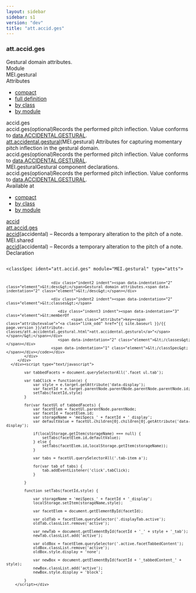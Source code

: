 ```yaml
---
layout: sidebar
sidebar: s1
version: "dev"
title: "att.accid.ges"
---
```

<div class="specPage">
   <div class="attClassSpec">
      <h3 id="att.accid.ges">att.accid.ges</h3>
      <div class="specs">
         <div class="desc">Gestural domain attributes.</div>
         <div class="facet module">
            <div class="label">Module</div>
            <div class="statement text">MEI.gestural</div>
         </div>
         <div class="facet attributes" id="attributes">
            <div class="label">Attributes</div>
            <div class="statement classes list">
               <ul class="tab">
                  <li class="tab-item"><a data-display="compact" id="attributes_compact_tab" href="#attributes" class="displayTab active">compact</a></li>
                  <li class="tab-item"><a data-display="full" id="attributes_full_tab" href="#attributes" class="displayTab">full definition</a></li>
                  <li class="tab-item"><a data-display="class" id="attributes_class_tab" href="#attributes" class="displayTab">by class</a></li>
                  <li class="tab-item"><a data-display="module" id="attributes_module_tab" href="#attributes" class="displayTab">by module</a></li>
               </ul>
               <div id="attributes_tabbedContent_compact" class="facetTabbedContent compact active"><span class="ident attribute" title="Records the performed pitch inflection.">accid.ges</span></div>
               <div id="attributes_tabbedContent_full" class="facetTabbedContent full">
                  <div class="attributeDef def" data-module="MEI.gestural"><span class="ident attribute" title="Records the performed pitch inflection.">accid.ges</span><span class="attributeUsage">(optional)</span><span class="attributeDesc desc">Records the performed pitch inflection.</span><span class="attributeValues">
                        Value conforms to <a class="link_odd_classSpec" href="{{ site.baseurl }}/{{ page.version }}/data-types/data.accidental.gestural.html">data.ACCIDENTAL.GESTURAL</a>.
                        </span></div>
               </div>
               <div id="attributes_tabbedContent_class" class="facetTabbedContent class">
                  <div class="classBox" title="att.accidental.gestural">
                     <div class="classHeading"><label class="classLabel"><a class="classLink" href="{{ site.baseurl }}/{{ page.version }}/attribute-classes/att.accidental.gestural.html">att.accidental.gestural</a></label><span class="classDesc">(MEI.gestural) Attributes for capturing momentary pitch inflection in the gestural
                           domain.</span></div>
                     <div class="classContent">
                        <div class="attributeDef def" data-module="MEI.gestural"><span class="ident attribute" title="Records the performed pitch inflection.">accid.ges</span><span class="attributeUsage">(optional)</span><span class="attributeDesc desc">Records the performed pitch inflection.</span><span class="attributeValues">
                              Value conforms to <a class="link_odd_classSpec" href="{{ site.baseurl }}/{{ page.version }}/data-types/data.accidental.gestural.html">data.ACCIDENTAL.GESTURAL</a>.
                              </span></div>
                     </div>
                  </div>
               </div>
               <div id="attributes_tabbedContent_module" class="facetTabbedContent module">
                  <div class="classBox" title="MEI.gestural">
                     <div class="classHeading"><label class="classLabel">MEI.gestural</label><span class="classDesc">Gestural component declarations.</span></div>
                     <div class="classContent">
                        <div class="attributeDef def" data-module="MEI.gestural"><span class="ident attribute" title="Records the performed pitch inflection.">accid.ges</span><span class="attributeUsage">(optional)</span><span class="attributeDesc desc">Records the performed pitch inflection.</span><span class="attributeValues">
                              Value conforms to <a class="link_odd_classSpec" href="{{ site.baseurl }}/{{ page.version }}/data-types/data.accidental.gestural.html">data.ACCIDENTAL.GESTURAL</a>.
                              </span></div>
                     </div>
                  </div>
               </div>
            </div>
         </div>
         <div class="facet availableAt" id="availableAt">
            <div class="label">Available at</div>
            <div class="statement classes list">
               <ul class="tab">
                  <li class="tab-item"><a data-display="compact" id="availableAt_compact_tab" href="#availableAt" class="displayTab active">compact</a></li>
                  <li class="tab-item"><a data-display="class" id="availableAt_class_tab" href="#availableAt" class="displayTab">by class</a></li>
                  <li class="tab-item"><a data-display="module" id="availableAt_module_tab" href="#availableAt" class="displayTab">by module</a></li>
               </ul>
               <div id="availableAt_tabbedContent_compact" class="facetTabbedContent compact active"><span class="ident element" title="(accidental) – Records a temporary alteration to the pitch of a note."><a class="link_odd_elementSpec" href="{{ site.baseurl }}/{{ page.version }}/elements/accid.html">accid</a></span></div>
               <div id="availableAt_tabbedContent_class" class="facetTabbedContent class">
                  <div class="classBox" title="att.accid.ges">
                     <div class="classHeading"><label class="classLabel"><a class="classLink" href="{{ site.baseurl }}/{{ page.version }}/attribute-classes/att.accid.ges.html">att.accid.ges</a></label><span class="classDesc"></span></div>
                     <div class="classContent">
                        <div class="elementRef" data-module="MEI.shared"><a class="link_odd_elementSpec" href="{{ site.baseurl }}/{{ page.version }}/elements/accid.html">accid</a><span class="elementDesc">(accidental) – Records a temporary alteration to the pitch of a note.</span></div>
                     </div>
                  </div>
               </div>
               <div id="availableAt_tabbedContent_module" class="facetTabbedContent module">
                  <div class="classBox" title="MEI.shared">
                     <div class="classHeading"><label class="classLabel">MEI.shared</label><span class="classDesc"></span></div>
                     <div class="classContent">
                        <div class="elementRef" data-module="MEI.shared"><a class="link_odd_elementSpec" href="{{ site.baseurl }}/{{ page.version }}/elements/accid.html">accid</a><span class="elementDesc">(accidental) – Records a temporary alteration to the pitch of a note.</span></div>
                     </div>
                  </div>
               </div>
            </div>
         </div>
         <div class="facet declaration">
            <div class="label">Declaration</div>
            <div class="statement declaration">
               <div class="code" xml:space="preserve" data-lang="ODD"><code>
                     <div class="indent1 indent"><span data-indentation="1" class="element">&lt;classSpec <span class="attribute">ident=</span><span class="attributevalue">"att.accid.ges"</span> <span class="attribute">module=</span><span class="attributevalue">"MEI.gestural"</span> <span class="attribute">type=</span><span class="attributevalue">"atts"</span>&gt;</span>
                        
                        <div class="indent2 indent"><span data-indentation="2" class="element">&lt;desc&gt;</span>Gestural domain attributes.<span data-indentation="2" class="element">&lt;/desc&gt;</span></div>
                        
                        <div class="indent2 indent"><span data-indentation="2" class="element">&lt;classes&gt;</span>
                           
                           <div class="indent3 indent"><span data-indentation="3" class="element">&lt;memberOf
                                 <span class="attribute">key=<span class="attributevalue">"<a class="link_odd" href="{{ site.baseurl }}/{{ page.version }}/attribute-classes/att.accidental.gestural.html">att.accidental.gestural</a>"</span></span>/&gt;</span></div>
                           <span data-indentation="2" class="element">&lt;/classes&gt;</span></div>
                        <span data-indentation="1" class="element">&lt;/classSpec&gt;</span></div></code></div>
            </div>
         </div>
      </div><script type="text/javascript">
            
            var tabbedFacets = document.querySelectorAll('.facet ul.tab');
            
            var tabClick = function(e) {
                var style = e.target.getAttribute('data-display');
                var facetId = e.target.parentNode.parentNode.parentNode.parentNode.id;
                setTabs(facetId,style)
            }
            
            for(var facetUl of tabbedFacets) {
                var facetElem = facetUl.parentNode.parentNode;
                var facetId = facetElem.id;
                var storageName = 'meiSpecs_' + facetId + '_display';
                var defaultValue = facetUl.children[0].children[0].getAttribute('data-display');
                
                if(localStorage.getItem(storageName) === null) {
                    setTabs(facetElem.id,defaultValue);
                } else {
                    setTabs(facetElem.id,localStorage.getItem(storageName));
                }
                
                var tabs = facetUl.querySelectorAll('.tab-item a');
                
                for(var tab of tabs) {
                    tab.addEventListener('click',tabClick);
                }
                
            }
            
            function setTabs(facetId,style) {
                
                var storageName = 'meiSpecs_' + facetId + '_display';
                localStorage.setItem(storageName,style);
                
                var facetElem = document.getElementById(facetId);
                
                var oldTab = facetElem.querySelector('.displayTab.active');
                oldTab.classList.remove('active');
                
                var newTab = document.getElementById(facetId + '_' + style + '_tab');
                newTab.classList.add('active');
                
                var oldBox = facetElem.querySelector('.active.facetTabbedContent');
                oldBox.classList.remove('active');
                oldBox.style.display = 'none';
                
                var newBox = document.getElementById(facetId + '_tabbedContent_' + style);
                newBox.classList.add('active');
                newBox.style.display = 'block';
                
            }
        </script></div>
</div>